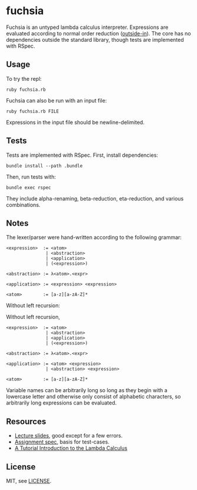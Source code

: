 # fuchsia

Fuchsia is an untyped lambda calculus interpreter. Expressions are evaluated according to normal order reduction ([outside-in](https://en.wikipedia.org/wiki/Beta_normal_form#Reduction_strategies)). The core has no dependencies outside the standard library, though tests are implemented with RSpec.

## Usage

To try the repl:

    ruby fuchsia.rb

Fuchsia can also be run with an input file:

    ruby fuchsia.rb FILE

Expressions in the input file should be newline-delimited.

## Tests

Tests are implemented with RSpec. First, install dependencies:

    bundle install --path .bundle

Then, run tests with:

    bundle exec rspec

They include alpha-renaming, beta-reduction, eta-reduction, and various combinations.

## Notes

The lexer/parser were hand-written according to the following grammar:

    <expression>  := <atom>
                   | <abstraction>
                   | <application>
                   | (<expression>)

    <abstraction> := λ<atom>.<expr>

    <application> := <expression> <expression>

    <atom>        := [a-z][a-zA-Z]*

Without left recursion:


Without left recursion,

    <expression>  := <atom>
                   | <abstraction>
                   | <application>
                   | (<expression>)

    <abstraction> := λ<atom>.<expr>

    <application> := <atom> <expression>
                   | <abstraction> <expression>

    <atom>        := [a-z][a-zA-Z]*


Variable names can be arbitrarily long so long as they begin with a lowercase letter and otherwise only consist of alphabetic characters, so arbitrarily long expressions can be evaluated.

## Resources

* [Lecture slides](https://drona.csa.iisc.ernet.in/~deepakd/pav/lecture-notes.pdf), good except for a few errors.
* [Assignment spec](http://www.cs.rpi.edu/academics/courses/fall15/proglang/pa1/Programming%20Assignment%201.pdf), basis for test-cases.
* [A Tutorial Introduction to the Lambda Calculus](http://www.inf.fu-berlin.de/lehre/WS03/alpi/lambda.pdf)

## License

MIT, see [LICENSE](https://github.com/mtn/fuchsia/blob/master/LICENSE).
